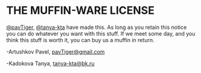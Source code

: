 # THE MUFFIN-WARE LICENSE

[@pavTiger](http://t.me/pavtiger), [@tanya-kta](http://vk.com/ricopin) have made this. As long as you retain this notice
you can do whatever you want with this stuff. If we meet some day, and you think
this stuff is worth it, you can buy us a muffin in return.

-Artushkov Pavel, <pavTiger@gmail.com>

-Kadokova Tanya, <tanya-kta@bk.ru>
